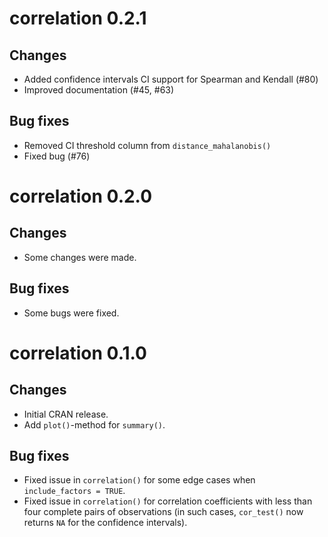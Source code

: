 # correlation 0.2.1

## Changes

- Added confidence intervals CI support for Spearman and Kendall (#80)
- Improved documentation (#45, #63)

## Bug fixes

- Removed CI threshold column from `distance_mahalanobis()`
- Fixed bug (#76)

# correlation 0.2.0

## Changes

- Some changes were made.

## Bug fixes

- Some bugs were fixed.

# correlation 0.1.0

## Changes

- Initial CRAN release.
- Add `plot()`-method for `summary()`.

## Bug fixes

- Fixed issue in `correlation()` for some edge cases when `include_factors = TRUE`.
- Fixed issue in `correlation()` for correlation coefficients with less than four complete pairs of observations (in such cases, `cor_test()` now returns `NA` for the confidence intervals).
